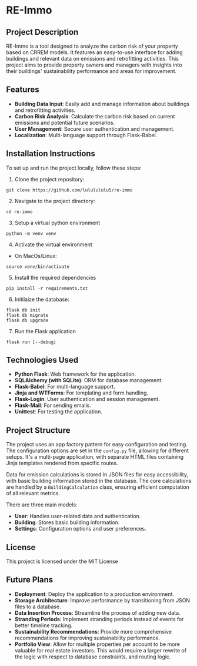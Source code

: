 # RE-Immo

## Project Description
RE-Immo is a tool designed to analyze the carbon risk of your property based on CRREM models. It features an easy-to-use interface for adding buildings and relevant data on emissions and retrofitting activities. This project aims to provide property owners and managers with insights into their buildings' sustainability performance and areas for improvement.

## Features
- **Building Data Input**: Easily add and manage information about buildings and retrofitting activities.
- **Carbon Risk Analysis**: Calculate the carbon risk based on current emissions and potential future scenarios.
- **User Management**: Secure user authentication and management.
- **Localization**: Multi-language support through Flask-Babel.

## Installation Instructions
To set up and run the project locally, follow these steps:

1. Clone the project repository:
``` 
git clone https://github.com/lululululu5/re-immo 
```

2. Navigate to the project directory:

``` 
cd re-immo 
```

3. Setup a virtual python environment

``` 
python -m venv venv 
```

4. Activate the virtual environment
- On MacOs/Linux: 
``` 
source venv/bin/activate 
```

5. Install the required dependencies

``` 
pip install -r requirements.txt 
```

6. Initilaize the database: 

``` 
flask db init  
flask db migrate
flask db upgrade 

```

7. Run the Flask application

``` 
flask run [--debug]
```


## Technologies Used
- **Python Flask**: Web framework for the application.
- **SQLAlchemy (with SQLite)**: ORM for database management.
- **Flask-Babel**: For multi-language support.
- **Jinja and WTForms**: For templating and form handling.
- **Flask-Login**: User authentication and session management.
- **Flask-Mail**: For sending emails.
- **Unittest**: For testing the application.

## Project Structure
The project uses an app factory pattern for easy configuration and testing. The configuration options are set in the `config.py` file, allowing for different setups. It's a multi-page application, with separate HTML files containing Jinja templates rendered from specific routes.

Data for emission calculations is stored in JSON files for easy accessibility, with basic building information stored in the database. The core calculations are handled by a `BuildingCalculation` class, ensuring efficient computation of all relevant metrics.

There are three main models:
- **User**: Handles user-related data and authentication.
- **Building**: Stores basic building information.
- **Settings**: Configuration options and user preferences.

## License
This project is licensed under the MIT License

## Future Plans
- **Deployment**: Deploy the application to a production environment.
- **Storage Architecture**: Improve performance by transitioning from JSON files to a database.
- **Data Insertion Process**: Streamline the process of adding new data.
- **Stranding Periods**: Implement stranding periods instead of events for better timeline tracking.
- **Sustainability Recommendations**: Provide more comprehensive recommendations for improving sustainability performance.
- **Portfolio View**: Allow for multiple properties per account to be more valuable for real estate investors. This would require a larger rewrite of the logic with respect to database constraints, and routing logic.


